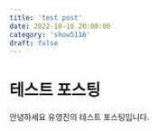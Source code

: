 ```yaml
---
title: 'test post'
date: 2022-10-18 20:00:00
category: 'show5116'
draft: false
---
```


# 테스트 포스팅

안녕하세요 유영진의 테스트 포스팅입니다.
